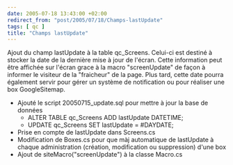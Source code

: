 ```yaml
---
date: 2005-07-18 13:43:00 +02:00
redirect_from: "post/2005/07/18/Champs-lastUpdate"
tags: [ qc ]
title: "Champs lastUpdate"
---
```


Ajout du champ lastUpdate à la table qc_Screens. Celui-ci est destiné à
stocker la date de la dernière mise à jour de l'écran. Cette information peut
être affichée sur l'écran grace à la macro "screenUpdate" de façon à informer
le visiteur de la "fraicheur" de la page. Plus tard, cette date pourra
également servir pour gérer un système de notification ou pour réaliser une box
GoogleSitemap.

* Ajouté le script 20050715_update.sql pour mettre à jour la base de données
  - ALTER TABLE qc_Screens ADD lastUpdate DATETIME;
  - UPDATE qc_Screens SET lastUpdate = #DAYDATE;
* Prise en compte de lastUpdate dans Screens.cs
* Modification de Boxes.cs pour que màj automatique de lastUpdate à chaque
administration (création, modification ou suppression) d'une box
* Ajout de siteMacro("screenUpdate") à la classe Macro.cs
